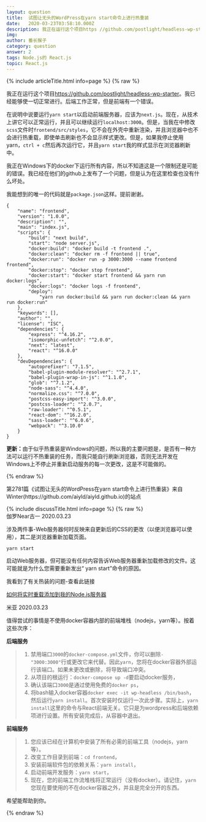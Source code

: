 ```yaml
---
layout: question
title:  试图让无头的WordPress在yarn start命令上进行热重装
date:   2020-03-23T03:58:10.000Z
description: 我正在运行这个项目https //github.com/postlight/headless-wp-starter。我已经能够使一切正常进行。后端工作正常...
img: 
author: 番长猴子
category: question
answer: 2
tags: Node.js的 React.js
topic: React.js
---
```

<div class="article-root">
  <div class="article">
    {% include articleTitle.html info=page %}
    {% raw %}
    <div class="article-content"><p><font style="vertical-align: inherit;"><font style="vertical-align: inherit;">我正在运行这个项目</font></font><a href="https://github.com/postlight/headless-wp-starter" rel="noreferrer"><font style="vertical-align: inherit;"><font style="vertical-align: inherit;">https://github.com/postlight/headless-wp-starter</font></font></a><font style="vertical-align: inherit;"><font style="vertical-align: inherit;">。</font><font style="vertical-align: inherit;">我已经能够使一切正常进行。</font><font style="vertical-align: inherit;">后端工作正常，但是前端有一个错误。</font></font></p>

<p><font style="vertical-align: inherit;"><font style="vertical-align: inherit;">在说明中说要运行</font></font><code>yarn start</code><font style="vertical-align: inherit;"><font style="vertical-align: inherit;">以启动前端服务器，应该为</font></font><code>next.js</code><font style="vertical-align: inherit;"><font style="vertical-align: inherit;">。</font><font style="vertical-align: inherit;">现在，从技术上讲它可以正常运行，并且可以继续运行</font></font><code>localhost:3000</code><font style="vertical-align: inherit;"><font style="vertical-align: inherit;">。</font><font style="vertical-align: inherit;">但是，当我在中修改</font></font><code>scss</code><font style="vertical-align: inherit;"><font style="vertical-align: inherit;">文件时</font></font><code>frontend/src/styles</code><font style="vertical-align: inherit;"><font style="vertical-align: inherit;">，它不会在外壳中重新渲染，并且浏览器中也不会进行热重载，即使单击刷新也不会显示样式更改。</font><font style="vertical-align: inherit;">但是，如果我停止使用yarn，</font></font><code>ctrl + c</code><font style="vertical-align: inherit;"><font style="vertical-align: inherit;">然后再次运行它，并且</font></font><code>yarn start</code><font style="vertical-align: inherit;"><font style="vertical-align: inherit;">我的样式显示在浏览器刷新中。</font></font></p>

<p><font style="vertical-align: inherit;"><font style="vertical-align: inherit;">我正在Windows下的docker下运行所有​​内容，所以不知道这是一个限制还是可能的错误。</font><font style="vertical-align: inherit;">我已经在他们的github上发布了一个问题，但是认为在这里检查也没有什么坏处。</font></font></p>

<p><font style="vertical-align: inherit;"><font style="vertical-align: inherit;">我能想到的唯一的代码就是</font></font><code>package.json</code><font style="vertical-align: inherit;"><font style="vertical-align: inherit;">这样。</font><font style="vertical-align: inherit;">提前谢谢。</font></font></p>

<pre><code>{<font></font>
    "name": "frontend",<font></font>
    "version": "1.0.0",<font></font>
    "description": "",<font></font>
    "main": "index.js",<font></font>
    "scripts": {<font></font>
        "build": "next build",<font></font>
        "start": "node server.js",<font></font>
        "docker:build": "docker build -t frontend .",<font></font>
        "docker:clean": "docker rm -f frontend || true",<font></font>
        "docker:run": "docker run -p 3000:3000 --name frontend frontend",<font></font>
        "docker:stop": "docker stop frontend",<font></font>
        "docker:start": "docker start frontend &amp;&amp; yarn run docker:logs",<font></font>
        "docker:logs": "docker logs -f frontend",<font></font>
        "deploy":<font></font>
            "yarn run docker:build &amp;&amp; yarn run docker:clean &amp;&amp; yarn run docker:run"<font></font>
    },<font></font>
    "keywords": [],<font></font>
    "author": "",<font></font>
    "license": "ISC",<font></font>
    "dependencies": {<font></font>
        "express": "^4.16.2",<font></font>
        "isomorphic-unfetch": "^2.0.0",<font></font>
        "next": "latest",<font></font>
        "react": "^16.0.0"<font></font>
    },<font></font>
    "devDependencies": {<font></font>
        "autoprefixer": "7.1.5",<font></font>
        "babel-plugin-module-resolver": "^2.7.1",<font></font>
        "babel-plugin-wrap-in-js": "^1.1.0",<font></font>
        "glob": "^7.1.2",<font></font>
        "node-sass": "^4.4.0",<font></font>
        "normalize.css": "^7.0.0",<font></font>
        "postcss-easy-import": "^3.0.0",<font></font>
        "postcss-loader": "^2.0.7",<font></font>
        "raw-loader": "^0.5.1",<font></font>
        "react-dom": "^16.2.0",<font></font>
        "sass-loader": "^6.0.6",<font></font>
        "webpack": "^3.10.0"<font></font>
    }<font></font>
}<font></font>
</code></pre>

<p><strong><font style="vertical-align: inherit;"><font style="vertical-align: inherit;">更新：</font></font></strong><font style="vertical-align: inherit;"><font style="vertical-align: inherit;">由于似乎热重装是Windows的问题，所以我的主要问题是，是否有一种方法可以运行不热重装的任务，而我只能自行刷新浏览器，否则无法开发在Windows上不停止并重新启动服务的每一次更改，这是不可能做的。</font></font></p></div>
    {% endraw %}
  </div>
  <p class="winter_mark">第2781篇《试图让无头的WordPress在yarn start命令上进行热重装》来自Winter(https://github.com/aiyld/aiyld.github.io)的站点</p>
  <div class="discuss-wrapper">
    {% include discussTitle.html info=page %}
    {% raw %}
    <div class="discuss-item">
        <div class="discuss-parent">
          <div class="discuss-meta">
            <span class="discuss-user">伽罗Near古一</span>
            <span class="discuss-time">2020.03.23</span>
          </div>
          <div class="discuss-comment"><p><font style="vertical-align: inherit;"><font style="vertical-align: inherit;">涉及两件事-Web服务器何时反映来自更新后的CSS的更改（以便浏览器可以使用），其二是浏览器重新加载页面。</font></font></p>

<pre><code>yarn start 
</code></pre>

<p><font style="vertical-align: inherit;"><font style="vertical-align: inherit;">启动Web服务器，但可能没有任何内容告诉Web服务器重新加载修改的文件。</font><font style="vertical-align: inherit;">这可能就是为什么您需要重新发出“ yarn start”命令的原因。</font></font></p>

<p><font style="vertical-align: inherit;"><font style="vertical-align: inherit;">我看到了有关热装的问题-查看此链接 </font></font></p>

<p><a href="https://stackoverflow.com/questions/45622125/how-can-i-add-live-reload-to-my-nodejs-server"><font style="vertical-align: inherit;"><font style="vertical-align: inherit;">如何将实时重载添加到我的Node.js服务器</font></font></a></p></div>
        </div></div><div class="discuss-item">
        <div class="discuss-parent">
          <div class="discuss-meta">
            <span class="discuss-user">米亚</span>
            <span class="discuss-time">2020.03.23</span>
          </div>
          <div class="discuss-comment"><p><font style="vertical-align: inherit;"><font style="vertical-align: inherit;">值得尝试的事情是不使用docker容器内部的前端堆栈（nodejs，yarn等）。</font><font style="vertical-align: inherit;">按着这些次序：</font></font></p>

<p><strong><font style="vertical-align: inherit;"><font style="vertical-align: inherit;">后端服务</font></font></strong></p>

<blockquote>
  <ol>
  <li><font style="vertical-align: inherit;"><font style="vertical-align: inherit;">禁用端口</font></font><code>3000</code><font style="vertical-align: inherit;"><font style="vertical-align: inherit;">的</font></font><code>docker-compose.yml</code><font style="vertical-align: inherit;"><font style="vertical-align: inherit;">文件，你可以删除</font></font><code>- "3000:3000"</code><font style="vertical-align: inherit;"><font style="vertical-align: inherit;">行或更改它来代替。</font><font style="vertical-align: inherit;">因此</font></font><code>yarn</code><font style="vertical-align: inherit;"><font style="vertical-align: inherit;">，您将在docker容器外部运行</font><font style="vertical-align: inherit;">该端口</font><font style="vertical-align: inherit;">。</font><font style="vertical-align: inherit;">如果未更改或删除，将导致端口冲突。</font></font></li>
  <li><font style="vertical-align: inherit;"><font style="vertical-align: inherit;">从项目的根运行：</font></font><code>docker-compose up -d</code><font style="vertical-align: inherit;"><font style="vertical-align: inherit;">要启动docker服务，</font></font></li>
  <li><font style="vertical-align: inherit;"><font style="vertical-align: inherit;">确认该端口</font></font><code>3000</code><font style="vertical-align: inherit;"><font style="vertical-align: inherit;">是通过使用免费的</font></font><code>docker ps</code><font style="vertical-align: inherit;"><font style="vertical-align: inherit;">，</font></font></li>
  <li><font style="vertical-align: inherit;"><font style="vertical-align: inherit;">将bash输入docker容器</font></font><code>docker exec -it wp-headless /bin/bash</code><font style="vertical-align: inherit;"><font style="vertical-align: inherit;">，然后运行</font></font><code>yarn install</code><font style="vertical-align: inherit;"><font style="vertical-align: inherit;">。</font><font style="vertical-align: inherit;">首次安装时仅运行一次此步骤。</font><font style="vertical-align: inherit;">实际上，</font></font><code>yarn install</code><font style="vertical-align: inherit;"><font style="vertical-align: inherit;">这里的</font><font style="vertical-align: inherit;">命令</font><font style="vertical-align: inherit;">与React前端无关。</font><font style="vertical-align: inherit;">它只是为wordpress和后端依赖项进行设置。</font><font style="vertical-align: inherit;">所有安装完成后，从容器中退出。</font></font></li>
  </ol>
</blockquote>

<p><strong><font style="vertical-align: inherit;"><font style="vertical-align: inherit;">前端服务</font></font></strong></p>

<blockquote>
  <ol>
  <li><font style="vertical-align: inherit;"><font style="vertical-align: inherit;">您应该已经在计算机中安装了所有必需的前端工具（nodejs，yarn等）。</font></font></li>
  <li><font style="vertical-align: inherit;"><font style="vertical-align: inherit;">改变工作目录到前端：</font></font><code>cd frontend</code><font style="vertical-align: inherit;"><font style="vertical-align: inherit;">，</font></font></li>
  <li><font style="vertical-align: inherit;"><font style="vertical-align: inherit;">安装前端软件包的依赖关系：</font></font><code>yarn install</code><font style="vertical-align: inherit;"><font style="vertical-align: inherit;">，</font></font></li>
  <li><font style="vertical-align: inherit;"><font style="vertical-align: inherit;">启动前端开发服务：</font></font><code>yarn start</code><font style="vertical-align: inherit;"><font style="vertical-align: inherit;">，</font></font></li>
  <li><font style="vertical-align: inherit;"><font style="vertical-align: inherit;">现在，您的前端工作流堆栈将正常运行（没有docker）。</font><font style="vertical-align: inherit;">请记住，</font></font><code>yarn</code><font style="vertical-align: inherit;"><font style="vertical-align: inherit;">您现在要使用的不在docker容器之外，并且是完全分开的东西。</font></font></li>
  </ol>
</blockquote>

<p><font style="vertical-align: inherit;"><font style="vertical-align: inherit;">希望能帮助到你。</font></font></p></div>
        </div></div>
    {% endraw %}
  </div>
<div>
